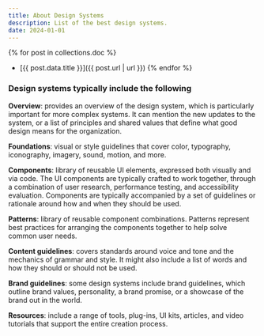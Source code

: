 ```yaml
---
title: About Design Systems
description: List of the best design systems.
date: 2024-01-01
---
```

{% for post in collections.doc %}
- [{{ post.data.title }}]({{ post.url | url }})
{% endfor %}

### Design systems typically include the following

**Overview**: provides an overview of the design system, which is particularly important for more complex systems. It can mention the new updates to the system, or a list of principles and shared values that define what good design means for the organization. 

**Foundations**: visual or style guidelines that cover color, typography, iconography, imagery, sound, motion, and more. 

**Components**: library of reusable UI elements, expressed both visually and via code. The UI components are typically crafted to work together, through a combination of user research, performance testing, and accessibility evaluation. Components are typically accompanied by a set of guidelines or rationale around how and when they should be used.

**Patterns**: library of reusable component combinations. Patterns represent best practices for arranging the components together to help solve common user needs.

**Content guidelines**: covers standards around voice and tone and the mechanics of grammar and style. It might also include a list of words and how they should or should not be used.

**Brand guidelines**: some design systems include brand guidelines, which outline brand values, personality, a brand promise, or a showcase of the brand out in the world.

**Resources**: include a range of tools, plug-ins, UI kits, articles, and video tutorials that support the entire creation process.